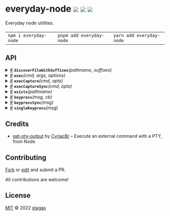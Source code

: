 <h1>
everyday-node <a href="https://npmjs.org/package/everyday-node"><img src="https://img.shields.io/badge/npm-v1.2.0-F00.svg?colorA=000"/></a> <a href="src"><img src="https://img.shields.io/badge/loc-88-FFF.svg?colorA=000"/></a> <a href="LICENSE"><img src="https://img.shields.io/badge/license-MIT-F0B.svg?colorA=000"/></a>
</h1>

<p></p>

Everyday node utilities.

<h4>
<table><tr><td title="Triple click to select and copy paste">
<code>npm i everyday-node </code>
</td><td title="Triple click to select and copy paste">
<code>pnpm add everyday-node </code>
</td><td title="Triple click to select and copy paste">
<code>yarn add everyday-node</code>
</td></tr></table>
</h4>

## API

<p>  <details id="discoverFileWithSuffixes$4" title="Function" ><summary><span><a href="#discoverFileWithSuffixes$4">#</a></span>  <code><strong>discoverFileWithSuffixes</strong></code><em>(pathname, suffixes)</em>    </summary>  <a href="src/everyday-node.ts#L21">src/everyday-node.ts#L21</a>  <ul>    <p>    <details id="pathname$6" title="Parameter" ><summary><span><a href="#pathname$6">#</a></span>  <code><strong>pathname</strong></code>    </summary>    <ul><p>string</p>        </ul></details><details id="suffixes$7" title="Parameter" ><summary><span><a href="#suffixes$7">#</a></span>  <code><strong>suffixes</strong></code>    </summary>    <ul><p>string  []</p>        </ul></details>  <p><strong>discoverFileWithSuffixes</strong><em>(pathname, suffixes)</em>  &nbsp;=&gt;  <ul><span>Promise</span>&lt;undefined | string&gt;</ul></p></p>    </ul></details><details id="exec$27" title="Function" ><summary><span><a href="#exec$27">#</a></span>  <code><strong>exec</strong></code><em>(cmd, args, options)</em>    </summary>  <a href="src/everyday-node.ts#L89">src/everyday-node.ts#L89</a>  <ul>    <p>    <details id="cmd$29" title="Parameter" ><summary><span><a href="#cmd$29">#</a></span>  <code><strong>cmd</strong></code>    </summary>    <ul><p>string</p>        </ul></details><details id="args$30" title="Parameter" ><summary><span><a href="#args$30">#</a></span>  <code><strong>args</strong></code>  <span><span>&nbsp;=&nbsp;</span>  <code>[]</code></span>  </summary>    <ul><p>string  []</p>        </ul></details><details id="options$31" title="Parameter" ><summary><span><a href="#options$31">#</a></span>  <code><strong>options</strong></code>  <span><span>&nbsp;=&nbsp;</span>  <code>{}</code></span>  </summary>    <ul><p><span>SpawnOptions</span></p>        </ul></details>  <p><strong>exec</strong><em>(cmd, args, options)</em>  &nbsp;=&gt;  <ul><span>Promise</span>&lt;unknown&gt;</ul></p></p>    </ul></details><details id="execCapture$32" title="Function" ><summary><span><a href="#execCapture$32">#</a></span>  <code><strong>execCapture</strong></code><em>(cmd, opts)</em>    </summary>  <a href="src/everyday-node.ts#L7">src/everyday-node.ts#L7</a>  <ul>    <p>    <details id="cmd$34" title="Parameter" ><summary><span><a href="#cmd$34">#</a></span>  <code><strong>cmd</strong></code>    </summary>    <ul><p>string</p>        </ul></details><details id="opts$35" title="Parameter" ><summary><span><a href="#opts$35">#</a></span>  <code><strong>opts</strong></code>    </summary>    <ul><p><span>Options</span></p>        </ul></details>  <p><strong>execCapture</strong><em>(cmd, opts)</em>  &nbsp;=&gt;  <ul><span>Promise</span>&lt;<span>ReturnType</span>&gt;</ul></p></p>    </ul></details><details id="execCaptureSync$36" title="Function" ><summary><span><a href="#execCaptureSync$36">#</a></span>  <code><strong>execCaptureSync</strong></code><em>(cmd, opts)</em>    </summary>  <a href="src/everyday-node.ts#L9">src/everyday-node.ts#L9</a>  <ul>    <p>    <details id="cmd$38" title="Parameter" ><summary><span><a href="#cmd$38">#</a></span>  <code><strong>cmd</strong></code>    </summary>    <ul><p>string</p>        </ul></details><details id="opts$39" title="Parameter" ><summary><span><a href="#opts$39">#</a></span>  <code><strong>opts</strong></code>    </summary>    <ul><p><span>Options</span></p>        </ul></details>  <p><strong>execCaptureSync</strong><em>(cmd, opts)</em>  &nbsp;=&gt;  <ul><span>ReturnType</span></ul></p></p>    </ul></details><details id="exists$1" title="Function" ><summary><span><a href="#exists$1">#</a></span>  <code><strong>exists</strong></code><em>(pathname)</em>    </summary>  <a href="src/everyday-node.ts#L12">src/everyday-node.ts#L12</a>  <ul>    <p>    <details id="pathname$3" title="Parameter" ><summary><span><a href="#pathname$3">#</a></span>  <code><strong>pathname</strong></code>    </summary>    <ul><p>string</p>        </ul></details>  <p><strong>exists</strong><em>(pathname)</em>  &nbsp;=&gt;  <ul><span>Promise</span>&lt;boolean&gt;</ul></p></p>    </ul></details><details id="keypress$11" title="Function" ><summary><span><a href="#keypress$11">#</a></span>  <code><strong>keypress</strong></code><em>(msg, cb)</em>    </summary>  <a href="src/everyday-node.ts#L58">src/everyday-node.ts#L58</a>  <ul>    <p>    <details id="msg$13" title="Parameter" ><summary><span><a href="#msg$13">#</a></span>  <code><strong>msg</strong></code>    </summary>    <ul><p>string</p>        </ul></details><details id="cb$14" title="Function" ><summary><span><a href="#cb$14">#</a></span>  <code><strong>cb</strong></code><em>(char, key)</em>    </summary>    <ul>    <p>    <details id="char$17" title="Parameter" ><summary><span><a href="#char$17">#</a></span>  <code><strong>char</strong></code>    </summary>    <ul><p>string</p>        </ul></details><details id="key$18" title="Parameter" ><summary><span><a href="#key$18">#</a></span>  <code><strong>key</strong></code>    </summary>    <ul><p><span>Key</span></p>        </ul></details>  <p><strong>cb</strong><em>(char, key)</em>  &nbsp;=&gt;  <ul>void</ul></p></p>    </ul></details>  <p><strong>keypress</strong><em>(msg, cb)</em>  &nbsp;=&gt;  <ul><span>Promise</span>&lt;<details id="__type$19" title="Function" ><summary><span><a href="#__type$19">#</a></span>  <em>()</em>    </summary>    <ul>    <p>      <p><strong></strong><em>()</em>  &nbsp;=&gt;  <ul>void</ul></p></p>    </ul></details>&gt;</ul></p></p>    </ul></details><details id="keypressSync$8" title="Function" ><summary><span><a href="#keypressSync$8">#</a></span>  <code><strong>keypressSync</strong></code><em>(msg)</em>    </summary>  <a href="src/everyday-node.ts#L32">src/everyday-node.ts#L32</a>  <ul>    <p>    <details id="msg$10" title="Parameter" ><summary><span><a href="#msg$10">#</a></span>  <code><strong>msg</strong></code>    </summary>    <ul><p>string</p>        </ul></details>  <p><strong>keypressSync</strong><em>(msg)</em>  &nbsp;=&gt;  <ul>string</ul></p></p>    </ul></details><details id="singleKeypress$21" title="Function" ><summary><span><a href="#singleKeypress$21">#</a></span>  <code><strong>singleKeypress</strong></code><em>(msg)</em>    </summary>  <a href="src/everyday-node.ts#L72">src/everyday-node.ts#L72</a>  <ul>    <p>    <details id="msg$23" title="Parameter" ><summary><span><a href="#msg$23">#</a></span>  <code><strong>msg</strong></code>    </summary>    <ul><p>string</p>        </ul></details>  <p><strong>singleKeypress</strong><em>(msg)</em>  &nbsp;=&gt;  <ul><span>Promise</span>&lt;{<p>  <details id="char$25" title="Property" ><summary><span><a href="#char$25">#</a></span>  <code><strong>char</strong></code>    </summary>  <a href="src/everyday-node.ts#L80">src/everyday-node.ts#L80</a>  <ul><p>string</p>        </ul></details><details id="key$26" title="Property" ><summary><span><a href="#key$26">#</a></span>  <code><strong>key</strong></code>    </summary>  <a href="src/everyday-node.ts#L80">src/everyday-node.ts#L80</a>  <ul><p><span>Key</span></p>        </ul></details></p>}&gt;</ul></p></p>    </ul></details></p>

## Credits

- [get-pty-output](https://npmjs.org/package/get-pty-output) by [CyriacBr](https://github.com/CyriacBr) &ndash; Execute an external command with a PTY, from Node

## Contributing

[Fork](https://github.com/stagas/everyday-node/fork) or [edit](https://github.dev/stagas/everyday-node) and submit a PR.

All contributions are welcome!

## License

<a href="LICENSE">MIT</a> &copy; 2022 [stagas](https://github.com/stagas)
